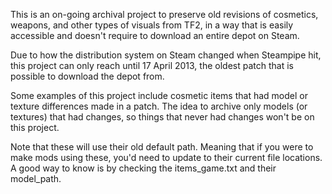 This is an on-going archival project to preserve old revisions of cosmetics, weapons, and other types of visuals from TF2, in a way that is easily accessible and doesn't require to download an entire depot on Steam.

Due to how the distribution system on Steam changed when Steampipe hit, this project can only reach until 17 April 2013, the oldest patch that is possible to download the depot from.

Some examples of this project include cosmetic items that had model or texture differences made in a patch. The idea to archive only models (or textures) that had changes, so things that never had changes won't be on this project.

Note that these will use their old default path. Meaning that if you were to make mods using these, you'd need to update to their current file locations. A good way to know is by checking the items_game.txt and their model_path.